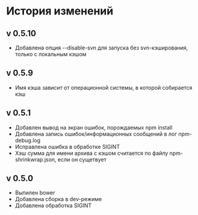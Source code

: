 # История изменений


## v 0.5.10
* Добавлена опция --disable-svn для запуска без svn-кэширования,
только с локальным кэшом

## v 0.5.9
* Имя кэша зависит от операционной системы, в которой собирается кэш


## v 0.5.1
* Добавлен вывод на экран ошибок, порождаемых npm install
* Добавлена запись ошибок/информационных сообщений в лог npm-debug.log
* Исправлена ошибка в обработке SIGINT
* Хэш сумма для имени архива с кэшом считается по файлу npm-shrinkwrap.json, если он сущетвует

## v 0.5.0

*  Выпилен bower
*  Добавлена сборка в dev-режиме
*  Добавлена обработка SIGINT

